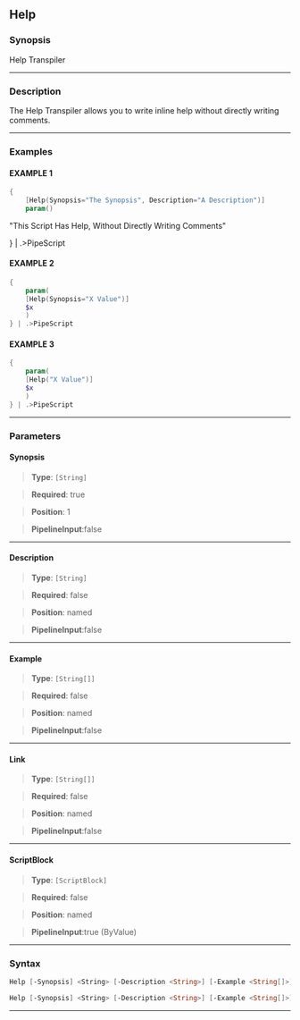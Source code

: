 
Help
----
### Synopsis
Help Transpiler

---
### Description

The Help Transpiler allows you to write inline help without directly writing comments.

---
### Examples
#### EXAMPLE 1
```PowerShell
{
    [Help(Synopsis="The Synopsis", Description="A Description")]
    param()
```
"This Script Has Help, Without Directly Writing Comments"
    
} | .>PipeScript
#### EXAMPLE 2
```PowerShell
{
    param(
    [Help(Synopsis="X Value")]
    $x
    )
} | .>PipeScript
```

#### EXAMPLE 3
```PowerShell
{
    param(
    [Help("X Value")]
    $x
    )
} | .>PipeScript
```

---
### Parameters
#### **Synopsis**

> **Type**: ```[String]```

> **Required**: true

> **Position**: 1

> **PipelineInput**:false



---
#### **Description**

> **Type**: ```[String]```

> **Required**: false

> **Position**: named

> **PipelineInput**:false



---
#### **Example**

> **Type**: ```[String[]]```

> **Required**: false

> **Position**: named

> **PipelineInput**:false



---
#### **Link**

> **Type**: ```[String[]]```

> **Required**: false

> **Position**: named

> **PipelineInput**:false



---
#### **ScriptBlock**

> **Type**: ```[ScriptBlock]```

> **Required**: false

> **Position**: named

> **PipelineInput**:true (ByValue)



---
### Syntax
```PowerShell
Help [-Synopsis] <String> [-Description <String>] [-Example <String[]>] [-Link <String[]>] [<CommonParameters>]
```
```PowerShell
Help [-Synopsis] <String> [-Description <String>] [-Example <String[]>] [-Link <String[]>] [-ScriptBlock <ScriptBlock>] [<CommonParameters>]
```
---



